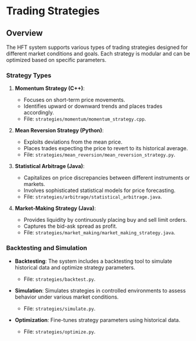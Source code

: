 # Trading Strategies

## Overview

The HFT system supports various types of trading strategies designed for different market conditions and goals. Each strategy is modular and can be optimized based on specific parameters.

### Strategy Types

1. **Momentum Strategy (C++)**:
   - Focuses on short-term price movements.
   - Identifies upward or downward trends and places trades accordingly.
   - File: `strategies/momentum/momentum_strategy.cpp`.

2. **Mean Reversion Strategy (Python)**:
   - Exploits deviations from the mean price.
   - Places trades expecting the price to revert to its historical average.
   - File: `strategies/mean_reversion/mean_reversion_strategy.py`.

3. **Statistical Arbitrage (Java)**:
   - Capitalizes on price discrepancies between different instruments or markets.
   - Involves sophisticated statistical models for price forecasting.
   - File: `strategies/arbitrage/statistical_arbitrage.java`.

4. **Market-Making Strategy (Java)**:
   - Provides liquidity by continuously placing buy and sell limit orders.
   - Captures the bid-ask spread as profit.
   - File: `strategies/market_making/market_making_strategy.java`.

### Backtesting and Simulation

- **Backtesting**: The system includes a backtesting tool to simulate historical data and optimize strategy parameters.
  - File: `strategies/backtest.py`.
  
- **Simulation**: Simulates strategies in controlled environments to assess behavior under various market conditions.
  - File: `strategies/simulate.py`.
  
- **Optimization**: Fine-tunes strategy parameters using historical data.
  - File: `strategies/optimize.py`.
